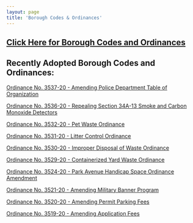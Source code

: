 ```yaml
---
layout: page
title: 'Borough Codes & Ordinances'
---
```


<h2><a href="http://ecode360.com/RU0183?needHash=true">Click Here for Borough Codes and Ordinances</a></h2>

## Recently Adopted Borough Codes and Ordinances:

[Ordinance No. 3537-20 - Amending Police Department Table of Organization](https://storage.googleapis.com/static.rutherford-nj.com/codes-ordinances/3537-20%20Ordinance%20Amending%20Chapter%2076-1.pdf)

[Ordinance No. 3536-20 - Repealing Section 34A-13 Smoke and Carbon Monoxide Detectors](https://storage.googleapis.com/static.rutherford-nj.com/codes-ordinances/3536.20%20Ordinance%20Repealing%20Section%2034A-13.pdf)

[Ordinance No. 3532-20 - Pet Waste Ordinance](https://storage.googleapis.com/static.rutherford-nj.com/codes-ordinances/3532-20%20Pet%20Waste%20Ordinance.pdf)

[Ordinance No. 3531-20 - Litter Control Ordinance](https://storage.googleapis.com/static.rutherford-nj.com/codes-ordinances/3531-20%20Litter%20Control%20Ordinance.pdf)

[Ordinance No. 3530-20 - Improper Disposal of Waste Ordinance](https://storage.googleapis.com/static.rutherford-nj.com/codes-ordinances/3530-20%20Improper%20Disposal%20of%20Waste%20Ordinance.pdf)

[Ordinance No. 3529-20 - Containerized Yard Waste Ordinance](https://storage.googleapis.com/static.rutherford-nj.com/codes-ordinances/3529-20%20Containerized%20Yard%20Waste%20Ordinance.pdf)

[Ordinance No. 3524-20 - Park Avenue Handicap Space Ordinance Amendment](https://storage.googleapis.com/static.rutherford-nj.com/codes-ordinances/3524-20%20Park%20Avenue%20Handicap%20Space%20Ordinance%20Amendment%20(1).pdf)

[Ordinance No. 3521-20 - Amending Military Banner Program](https://storage.googleapis.com/static.rutherford-nj.com/codes-ordinances/3521-20%20Military%20Banner%20Program.pdf)

[Ordinance No. 3520-20 - Amending Permit Parking Fees](https://storage.googleapis.com/static.rutherford-nj.com/codes-ordinances/3520-20%20%20Amending%20Fees%20for%20Parking.pdf)

[Ordinance No. 3519-20 - Amending Application Fees](https://storage.googleapis.com/static.rutherford-nj.com/codes-ordinances/3519-20%20Amending%20Chapter%2073.pdf)

